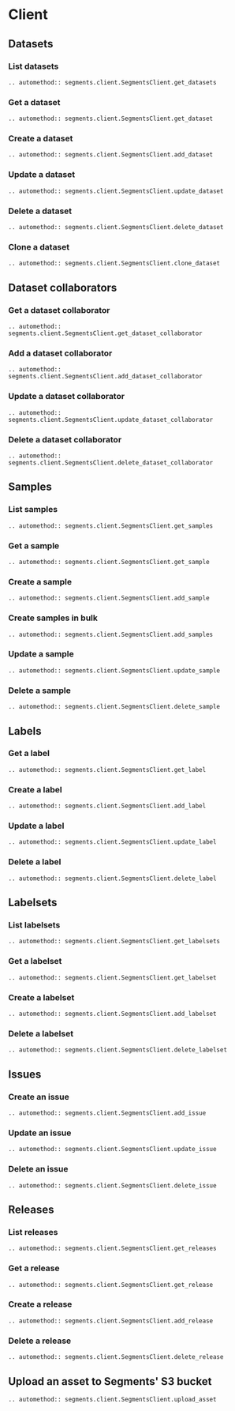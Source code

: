 # Client

## Datasets

### List datasets

```{eval-rst}
.. automethod:: segments.client.SegmentsClient.get_datasets
```

### Get a dataset

```{eval-rst}
.. automethod:: segments.client.SegmentsClient.get_dataset
```

### Create a dataset

```{eval-rst}
.. automethod:: segments.client.SegmentsClient.add_dataset
```

### Update a dataset

```{eval-rst}
.. automethod:: segments.client.SegmentsClient.update_dataset
```

### Delete a dataset

```{eval-rst}
.. automethod:: segments.client.SegmentsClient.delete_dataset
```

### Clone a dataset

```{eval-rst}
.. automethod:: segments.client.SegmentsClient.clone_dataset
```

## Dataset collaborators

### Get a dataset collaborator

```{eval-rst}
.. automethod:: segments.client.SegmentsClient.get_dataset_collaborator
```

### Add a dataset collaborator

```{eval-rst}
.. automethod:: segments.client.SegmentsClient.add_dataset_collaborator
```

### Update a dataset collaborator

```{eval-rst}
.. automethod:: segments.client.SegmentsClient.update_dataset_collaborator
```

### Delete a dataset collaborator

```{eval-rst}
.. automethod:: segments.client.SegmentsClient.delete_dataset_collaborator
```

## Samples

### List samples

```{eval-rst}
.. automethod:: segments.client.SegmentsClient.get_samples
```

### Get a sample

```{eval-rst}
.. automethod:: segments.client.SegmentsClient.get_sample
```

### Create a sample

```{eval-rst}
.. automethod:: segments.client.SegmentsClient.add_sample
```

### Create samples in bulk

```{eval-rst}
.. automethod:: segments.client.SegmentsClient.add_samples
```

### Update a sample

```{eval-rst}
.. automethod:: segments.client.SegmentsClient.update_sample
```

### Delete a sample

```{eval-rst}
.. automethod:: segments.client.SegmentsClient.delete_sample
```

## Labels

### Get a label

```{eval-rst}
.. automethod:: segments.client.SegmentsClient.get_label
```

### Create a label

```{eval-rst}
.. automethod:: segments.client.SegmentsClient.add_label
```

### Update a label

```{eval-rst}
.. automethod:: segments.client.SegmentsClient.update_label
```

### Delete a label

```{eval-rst}
.. automethod:: segments.client.SegmentsClient.delete_label
```

## Labelsets

### List labelsets

```{eval-rst}
.. automethod:: segments.client.SegmentsClient.get_labelsets
```

### Get a labelset

```{eval-rst}
.. automethod:: segments.client.SegmentsClient.get_labelset
```

### Create a labelset

```{eval-rst}
.. automethod:: segments.client.SegmentsClient.add_labelset
```

### Delete a labelset

```{eval-rst}
.. automethod:: segments.client.SegmentsClient.delete_labelset
```

## Issues

### Create an issue

```{eval-rst}
.. automethod:: segments.client.SegmentsClient.add_issue
```

### Update an issue

```{eval-rst}
.. automethod:: segments.client.SegmentsClient.update_issue
```

### Delete an issue

```{eval-rst}
.. automethod:: segments.client.SegmentsClient.delete_issue
```

## Releases

### List releases

```{eval-rst}
.. automethod:: segments.client.SegmentsClient.get_releases
```

### Get a release

```{eval-rst}
.. automethod:: segments.client.SegmentsClient.get_release
```

### Create a release

```{eval-rst}
.. automethod:: segments.client.SegmentsClient.add_release
```

### Delete a release

```{eval-rst}
.. automethod:: segments.client.SegmentsClient.delete_release
```

## Upload an asset to Segments' S3 bucket

```{eval-rst}
.. automethod:: segments.client.SegmentsClient.upload_asset
```
